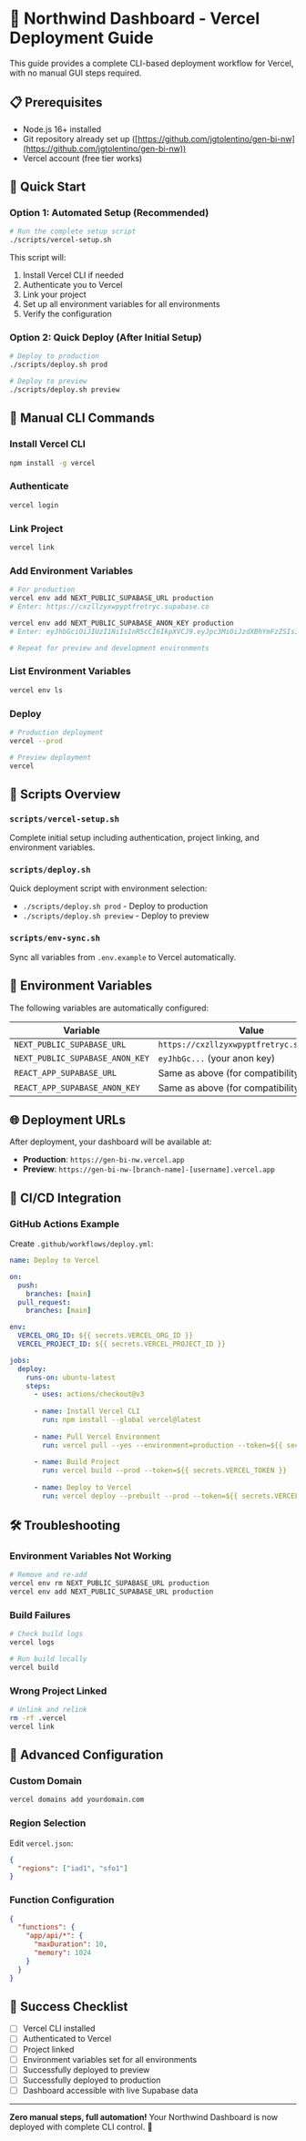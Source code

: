 # 🚀 Northwind Dashboard - Vercel Deployment Guide

This guide provides a complete CLI-based deployment workflow for Vercel, with no manual GUI steps required.

## 📋 Prerequisites

- Node.js 16+ installed
- Git repository already set up ([https://github.com/jgtolentino/gen-bi-nw](https://github.com/jgtolentino/gen-bi-nw))
- Vercel account (free tier works)

## 🎯 Quick Start

### Option 1: Automated Setup (Recommended)

```bash
# Run the complete setup script
./scripts/vercel-setup.sh
```

This script will:
1. Install Vercel CLI if needed
2. Authenticate you to Vercel
3. Link your project
4. Set up all environment variables for all environments
5. Verify the configuration

### Option 2: Quick Deploy (After Initial Setup)

```bash
# Deploy to production
./scripts/deploy.sh prod

# Deploy to preview
./scripts/deploy.sh preview
```

## 🔧 Manual CLI Commands

### Install Vercel CLI

```bash
npm install -g vercel
```

### Authenticate

```bash
vercel login
```

### Link Project

```bash
vercel link
```

### Add Environment Variables

```bash
# For production
vercel env add NEXT_PUBLIC_SUPABASE_URL production
# Enter: https://cxzllzyxwpyptfretryc.supabase.co

vercel env add NEXT_PUBLIC_SUPABASE_ANON_KEY production
# Enter: eyJhbGciOiJIUzI1NiIsInR5cCI6IkpXVCJ9.eyJpc3MiOiJzdXBhYmFzZSIsInJlZiI6ImN4emxsenl4d3B5cHRmcmV0cnljIiwicm9sZSI6ImFub24iLCJpYXQiOjE3NTIzNzYxODAsImV4cCI6MjA2Nzk1MjE4MH0.b794GEIWE4ZdMAm9xQYAJ0Gx-XEn1fhJBTIIeTro_1g

# Repeat for preview and development environments
```

### List Environment Variables

```bash
vercel env ls
```

### Deploy

```bash
# Production deployment
vercel --prod

# Preview deployment
vercel
```

## 📁 Scripts Overview

### `scripts/vercel-setup.sh`
Complete initial setup including authentication, project linking, and environment variables.

### `scripts/deploy.sh`
Quick deployment script with environment selection:
- `./scripts/deploy.sh prod` - Deploy to production
- `./scripts/deploy.sh preview` - Deploy to preview

### `scripts/env-sync.sh`
Sync all variables from `.env.example` to Vercel automatically.

## 🔐 Environment Variables

The following variables are automatically configured:

| Variable | Value |
|----------|-------|
| `NEXT_PUBLIC_SUPABASE_URL` | `https://cxzllzyxwpyptfretryc.supabase.co` |
| `NEXT_PUBLIC_SUPABASE_ANON_KEY` | `eyJhbGc...` (your anon key) |
| `REACT_APP_SUPABASE_URL` | Same as above (for compatibility) |
| `REACT_APP_SUPABASE_ANON_KEY` | Same as above (for compatibility) |

## 🌐 Deployment URLs

After deployment, your dashboard will be available at:

- **Production**: `https://gen-bi-nw.vercel.app`
- **Preview**: `https://gen-bi-nw-[branch-name]-[username].vercel.app`

## 🔄 CI/CD Integration

### GitHub Actions Example

Create `.github/workflows/deploy.yml`:

```yaml
name: Deploy to Vercel

on:
  push:
    branches: [main]
  pull_request:
    branches: [main]

env:
  VERCEL_ORG_ID: ${{ secrets.VERCEL_ORG_ID }}
  VERCEL_PROJECT_ID: ${{ secrets.VERCEL_PROJECT_ID }}

jobs:
  deploy:
    runs-on: ubuntu-latest
    steps:
      - uses: actions/checkout@v3
      
      - name: Install Vercel CLI
        run: npm install --global vercel@latest
      
      - name: Pull Vercel Environment
        run: vercel pull --yes --environment=production --token=${{ secrets.VERCEL_TOKEN }}
      
      - name: Build Project
        run: vercel build --prod --token=${{ secrets.VERCEL_TOKEN }}
      
      - name: Deploy to Vercel
        run: vercel deploy --prebuilt --prod --token=${{ secrets.VERCEL_TOKEN }}
```

## 🛠️ Troubleshooting

### Environment Variables Not Working

```bash
# Remove and re-add
vercel env rm NEXT_PUBLIC_SUPABASE_URL production
vercel env add NEXT_PUBLIC_SUPABASE_URL production
```

### Build Failures

```bash
# Check build logs
vercel logs

# Run build locally
vercel build
```

### Wrong Project Linked

```bash
# Unlink and relink
rm -rf .vercel
vercel link
```

## 📝 Advanced Configuration

### Custom Domain

```bash
vercel domains add yourdomain.com
```

### Region Selection

Edit `vercel.json`:
```json
{
  "regions": ["iad1", "sfo1"]
}
```

### Function Configuration

```json
{
  "functions": {
    "app/api/*": {
      "maxDuration": 10,
      "memory": 1024
    }
  }
}
```

## 🎉 Success Checklist

- [ ] Vercel CLI installed
- [ ] Authenticated to Vercel
- [ ] Project linked
- [ ] Environment variables set for all environments
- [ ] Successfully deployed to preview
- [ ] Successfully deployed to production
- [ ] Dashboard accessible with live Supabase data

---

**Zero manual steps, full automation!** Your Northwind Dashboard is now deployed with complete CLI control. 🚀